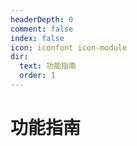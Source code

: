```yaml
---
headerDepth: 0
comment: false
index: false
icon: iconfont icon-module
dir:
  text: 功能指南
  order: 1
---
```


# 功能指南

<Catalog />
